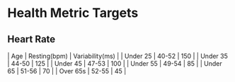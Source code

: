 # Health Metric Targets

## Heart Rate
| Age | Resting(bpm) | Variability(ms) |
| Under 25 | 40-52 | 150 |
| Under 35 | 44-50 | 125 |
| Under 45 | 47-53 | 100 |
| Under 55 | 49-54 | 85 |
| Under 65 | 51-56 | 70 |
| Over 65s | 52-55 | 45 |

